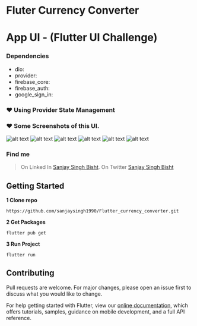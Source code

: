 # Fluter Currency Converter

# App UI - (Flutter UI Challenge)
### Dependencies
 - dio: 
 - provider: 
 - firebase_core: 
 - firebase_auth: 
 - google_sign_in: 

### ❤ Using Provider State Management

###  ❤ Some Screenshots of this UI.	

![alt text](https://github.com/sanjaysingh1990/Flutter_currency_converter/blob/master/screenshots/screenshot1.jpg?raw=true)
![alt text](https://github.com/sanjaysingh1990/Flutter_currency_converter/blob/master/screenshots/screenshot2.jpg?raw=true)
![alt text](https://github.com/sanjaysingh1990/Flutter_currency_converter/blob/master/screenshots/screenshot3.jpg?raw=true)
![alt text](https://github.com/sanjaysingh1990/Flutter_currency_converter/blob/master/screenshots/screenshot4.jpg?raw=true)
![alt text](https://github.com/sanjaysingh1990/Flutter_currency_converter/blob/master/screenshots/screenshot5.jpg?raw=true)
![alt text](https://github.com/sanjaysingh1990/Flutter_currency_converter/blob/master/screenshots/screenshot6.jpg?raw=true)

### Find me
> On Linked In [Sanjay Singh Bisht](https://www.linkedin.com/in/sanjay-singh-bisht-a036772b/).
> On Twitter [Sanjay Singh Bisht](https://twitter.com/sanju_bisht1990)

## Getting Started
**1 Clone repo**
```
https://github.com/sanjaysingh1990/Flutter_currency_converter.git
```
**2 Get Packages**
```
flutter pub get
```
**3 Run Project**
```
flutter run
```

## Contributing

Pull requests are welcome. For major changes, please open an issue first to discuss what you would like to change.

For help getting started with Flutter, view our
[online documentation](https://flutter.dev/docs), which offers tutorials,
samples, guidance on mobile development, and a full API reference.


